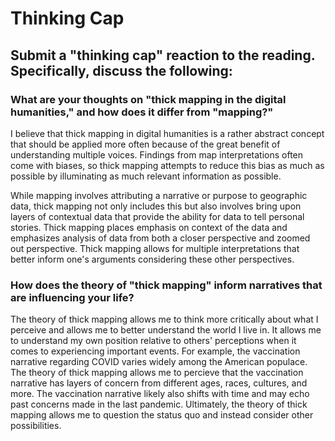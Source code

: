 # Thinking Cap

## Submit a "thinking cap" reaction to the reading. Specifically, discuss the following:

### What are your thoughts on "thick mapping in the digital humanities," and how does it differ from "mapping?"

I believe that thick mapping in digital humanities is a rather abstract concept that should be applied more often because of the great benefit of understanding multiple voices. Findings from map interpretations often come with biases, so thick mapping attempts to reduce this bias as much as possible by illuminating as much relevant information as possible. 

While mapping involves attributing a narrative or purpose to geographic data, thick mapping not only includes this but also involves bring upon layers of contextual data that provide the ability for data to tell personal stories. Thick mapping places emphasis on context of the data and emphasizes analysis of data from both a closer perspective and zoomed out perspective. Thick mapping allows for multiple interpretations that better inform one's arguments considering these other perspectives.

### How does the theory of "thick mapping" inform narratives that are influencing your life?

The theory of thick mapping allows me to think more critically about what I perceive and allows me to better understand the world I live in. It allows me to understand my own position relative to others' perceptions when it comes to experiencing important events. For example, the vaccination narrative regarding COVID varies widely among the American populace. The theory of thick mapping allows me to percieve that the vaccination narrative has layers of concern from different ages, races, cultures, and more. The vaccination narrative likely also shifts with time and may echo past concerns made in the last pandemic. Ultimately, the theory of thick mapping allows me to question the status quo and instead consider other possibilities.
